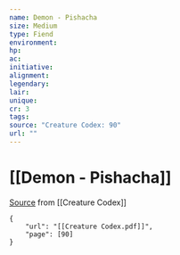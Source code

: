 ```yaml
---
name: Demon - Pishacha
size: Medium
type: Fiend
environment: 
hp: 
ac: 
initiative: 
alignment: 
legendary: 
lair: 
unique: 
cr: 3
tags: 
source: "Creature Codex: 90"
url: ""
---
```

# [[Demon - Pishacha]]

[Source](zotero://open-pdf/library/items/NTNKJRHG?page=90) from [[Creature Codex]]

```pdf
{
	"url": "[[Creature Codex.pdf]]",
	"page": [90]
}
```


